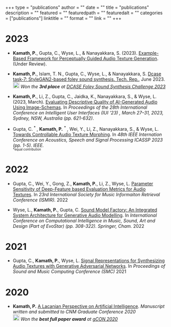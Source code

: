 +++
type = "publications"
author = ""
date = ""
title = "publications"
description = ""
featured = ""
featuredpath = ""
featuredalt = ""
categories = ["publications"]
linktitle = ""
format = ""
link = ""
+++
# 2023

* **Kamath, P.**, Gupta, C., Wyse, L., & Nanayakkara, S. (2023). [Example-Based Framework for Perceptually Guided Audio Texture Generation](https://arxiv.org/abs/2308.11859).   
(Under Review).

* **Kamath, P.**, Islam, T. N., Gupta, C., Wyse, L., & Nanayakkara, S. [Dcase task-7: StyleGAN2-based foley sound synthesis. Tech. Rep.](https://dcase.community/documents/challenge2023/technical_reports/DCASE2023_Kamath_6_t7.pdf), June 2023.  
<img src="/img/fontawesome/trophy-solid.svg" width=20 height=20> *Won the **3rd place** at [DCASE Foley Sound Synthesis Challenge 2023](https://dcase.community/challenge2023/task-foley-sound-synthesis-results#track-b)*

* **Kamath, P.**, Li, Z., Gupta, C., Jaidka, K., Nanayakkara, S., & Wyse, L. (2023, March). [Evaluating Descriptive Quality of AI-Generated Audio Using Image-Schemas](https://dl.acm.org/doi/abs/10.1145/3581641.3584083). In *Proceedings of the 28th International Conference on Intelligent User Interfaces (IUI '23) , March 27–31, 2023, Sydney, NSW, Australia (pp. 621-632)*.


* Gupta, C.<sup> * </sup>, **Kamath, P.** <sup> * </sup>, Wei, Y., Li, Z.,  Nanayakkara, S., & Wyse, L. [Towards Controllable Audio Texture Morphing](https://ieeexplore.ieee.org/abstract/document/10096328/).  In *48th IEEE Internation Conference on Acoustics, Speech and Signal Processing ICASSP 2023 (pp. 1-5). IEEE.*   
</i><sub><sup>*equal contribution</sup></sub>
  
# 2022  
  
* Gupta, C., Wei, Y., Gong, Z., **Kamath, P.**, Li, Z., Wyse, L. [Parameter Sensitivity of Deep-Feature based Evaluation Metrics for Audio Textures](https://archives.ismir.net/ismir2022/paper/000055.pdf). In *23rd International Society for Music Informaiton Retrieval Conference (ISMIR).* 2022

* Wyse, L., **Kamath, P.**, Gupta, C. [Sound Model Factory: An Integrated System Architecture for Generative Audio Modelling](https://link.springer.com/chapter/10.1007/978-3-031-03789-4_20). In *International Conference on Computational Intelligence in Music, Sound, Art and Design (Part of EvoStar) (pp. 308-322). Springer, Cham.* 2022

# 2021

* Gupta, C., **Kamath, P.**, Wyse, L. [Signal Representations for Synthesizing Audio Textures with Generative Adversarial Networks](https://arxiv.org/abs/2103.07390). In *Proceedings of Sound and Music Computing Conference (SMC)* 2021

# 2020

* **Kamath, P.**  [A Lacanian Perspective on Artificial Intelligence](/documents/a-lacanian-perspective-on-ai.pdf). *Manuscript written and submitted to CNM Graduate Conference 2020*  
 <img src="/img/fontawesome/trophy-solid.svg" width=20 height=20> *Won the **best full paper award** at [gCON 2020](https://gcon.one/2020/#prizes)*
